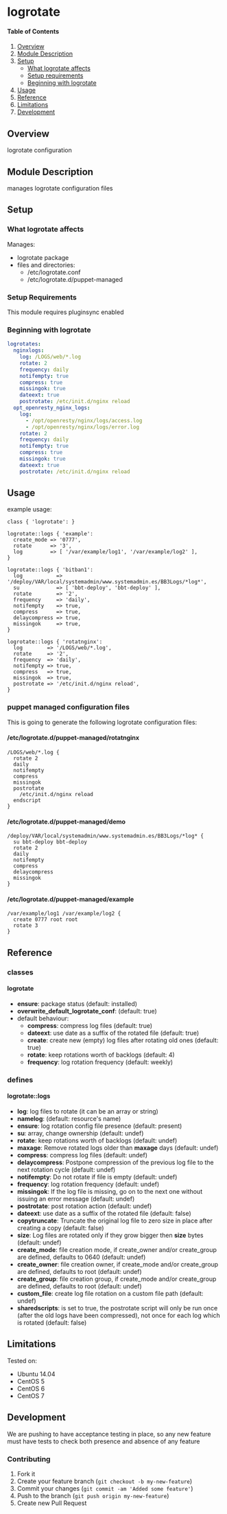 # logrotate

#### Table of Contents

1. [Overview](#overview)
2. [Module Description](#module-description)
3. [Setup](#setup)
    * [What logrotate affects](#what-logrotate-affects)
    * [Setup requirements](#setup-requirements)
    * [Beginning with logrotate](#beginning-with-logrotate)
4. [Usage](#usage)
5. [Reference](#reference)
5. [Limitations](#limitations)
6. [Development](#development)

## Overview

logrotate configuration

## Module Description

manages logrotate configuration files

## Setup

### What logrotate affects

Manages:
* logrotate package
* files and directories:
  * /etc/logrotate.conf
  * /etc/logrotate.d/puppet-managed

### Setup Requirements

This module requires pluginsync enabled

### Beginning with logrotate

```yaml
logrotates:
  nginxlogs:
    log: /LOGS/web/*.log
    rotate: 2
    frequency: daily
    notifempty: true
    compress: true
    missingok: true
    dateext: true
    postrotate: /etc/init.d/nginx reload
  opt_openresty_nginx_logs:
    log:
      - /opt/openresty/nginx/logs/access.log
      - /opt/openresty/nginx/logs/error.log
    rotate: 2
    frequency: daily
    notifempty: true
    compress: true
    missingok: true
    dateext: true
    postrotate: /etc/init.d/nginx reload
```

## Usage

example usage:

```puppet
class { 'logrotate': }

logrotate::logs { 'example':
  create_mode => '0777',
  rotate      => '3',
  log         => [ '/var/example/log1', '/var/example/log2' ],
}

logrotate::logs { 'bitban1':
  log           => '/deploy/VAR/local/systemadmin/www.systemadmin.es/BB3Logs/*log*',
  su            => [ 'bbt-deploy', 'bbt-deploy' ],
  rotate        => '2',
  frequency     => 'daily',
  notifempty    => true,
  compress      => true,
  delaycompress => true,
  missingok     => true,
}

logrotate::logs { 'rotatnginx':
  log        => '/LOGS/web/*.log',
  rotate     => '2',
  frequency  => 'daily',
  notifempty => true,
  compress   => true,
  missingok  => true,
  postrotate => '/etc/init.d/nginx reload',
}
```

### puppet managed configuration files

This is going to generate the following logrotate configuration files:

#### /etc/logrotate.d/puppet-managed/rotatnginx
```
/LOGS/web/*.log {
  rotate 2
  daily
  notifempty
  compress
  missingok
  postrotate
    /etc/init.d/nginx reload
  endscript
}
```
#### /etc/logrotate.d/puppet-managed/demo

```
/deploy/VAR/local/systemadmin/www.systemadmin.es/BB3Logs/*log* {
  su bbt-deploy bbt-deploy
  rotate 2
  daily
  notifempty
  compress
  delaycompress
  missingok
}
```

#### /etc/logrotate.d/puppet-managed/example

```
/var/example/log1 /var/example/log2 {
  create 0777 root root
  rotate 3
}
```

## Reference

### classes

#### logrotate

* **ensure**: package status (default: installed)
* **overwrite_default_logrotate_conf**: (default: true)
* default behaviour:
  * **compress**: compress log files (default: true)
  * **dateext**: use date as a suffix of the rotated file (default: true)
  * **create**: create new (empty) log files after rotating old ones (default: true)
  * **rotate**: keep rotations worth of backlogs (default: 4)
  * **frequency**: log rotation frequency (default: weekly)

### defines

#### logrotate::logs

* **log**: log files to rotate (it can be an array or string)
* **namelog**: (default: resource's name)       
* **ensure**: log rotation config file presence (default: present)
* **su**: array, change ownership (default: undef)
* **rotate**: keep rotations worth of backlogs (default: undef)
* **maxage**: Remove  rotated  logs older than **maxage** days (default: undef)
* **compress**: compress log files (default: undef)
* **delaycompress**: Postpone compression of the previous log file to the next rotation cycle (default: undef)
* **notifempty**: Do not rotate if file is empty (default: undef)
* **frequency**: log rotation frequency (default: undef)
* **missingok**: If the log file is missing, go on to the next one without issuing an error message (default: undef)
* **postrotate**: post rotation action (default: undef)
* **dateext**: use date as a suffix of the rotated file (default: false)
* **copytruncate**: Truncate the original log file to zero size in place after creating a copy (default: false)
* **size**: Log files are rotated only if they grow bigger then **size** bytes (default: undef)
* **create_mode**: file creation mode, if create_owner and/or create_group are defined, defaults to 0640 (default: undef)
* **create_owner**: file creation owner, if create_mode and/or create_group are defined, defaults to root (default: undef)
* **create_group**: file creation group, if create_mode and/or create_group are defined, defaults to root (default: undef)
* **custom_file**: create log file rotation on a custom file path (default: undef)
* **sharedscripts**: is set to true, the postrotate script will only be run once (after the old logs have been compressed), not once for each log which is rotated (default: false)

## Limitations

Tested on:
* Ubuntu 14.04
* CentOS 5
* CentOS 6
* CentOS 7

## Development

We are pushing to have acceptance testing in place, so any new feature must
have tests to check both presence and absence of any feature

### Contributing

1. Fork it
2. Create your feature branch (`git checkout -b my-new-feature`)
3. Commit your changes (`git commit -am 'Added some feature'`)
4. Push to the branch (`git push origin my-new-feature`)
5. Create new Pull Request
